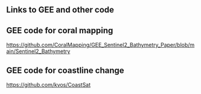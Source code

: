 ## Links to GEE and other code

## GEE code for coral mapping
https://github.com/CoralMapping/GEE_Sentinel2_Bathymetry_Paper/blob/main/Sentinel2_Bathymetry

## GEE code for coastline change
https://github.com/kvos/CoastSat
